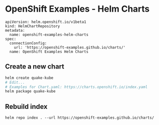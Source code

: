 # OpenShift Examples - Helm Charts 

```
apiVersion: helm.openshift.io/v1beta1
kind: HelmChartRepository
metadata:
  name: openshift-examples-helm-charts
spec:
  connectionConfig:
    url: 'https://openshift-examples.github.io/charts/'
  name: OpenShift Examples Helm Charts

```

## Create a new chart

```bash
helm create quake-kube
# Edit...
# Examples for Chart.yaml: https://charts.openshift.io/index.yaml
helm package quake-kube
```

## Rebuild index

```
helm repo index . --url https://openshift-examples.github.io/charts/
```